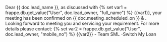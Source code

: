 Dear {{ doc.lead_name }}, as discussed with {% set var1 = frappe.db.get_value("User", doc.lead_owner, "full_name") %} {{var1}}, your meeting has been confirmed on {{ doc.meeting_scheduled_on }} & . Looking forward to meeting you and servicing your requirement. For more details please contact: {% set var2 = frappe.db.get_value("User", doc.lead_owner, "mobile_no") %} {{var2}} - Team SML -Switch My Loan